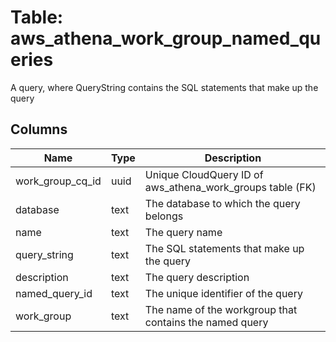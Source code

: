 
# Table: aws_athena_work_group_named_queries
A query, where QueryString contains the SQL statements that make up the query
## Columns
| Name        | Type           | Description  |
| ------------- | ------------- | -----  |
|work_group_cq_id|uuid|Unique CloudQuery ID of aws_athena_work_groups table (FK)|
|database|text|The database to which the query belongs|
|name|text|The query name|
|query_string|text|The SQL statements that make up the query|
|description|text|The query description|
|named_query_id|text|The unique identifier of the query|
|work_group|text|The name of the workgroup that contains the named query|
